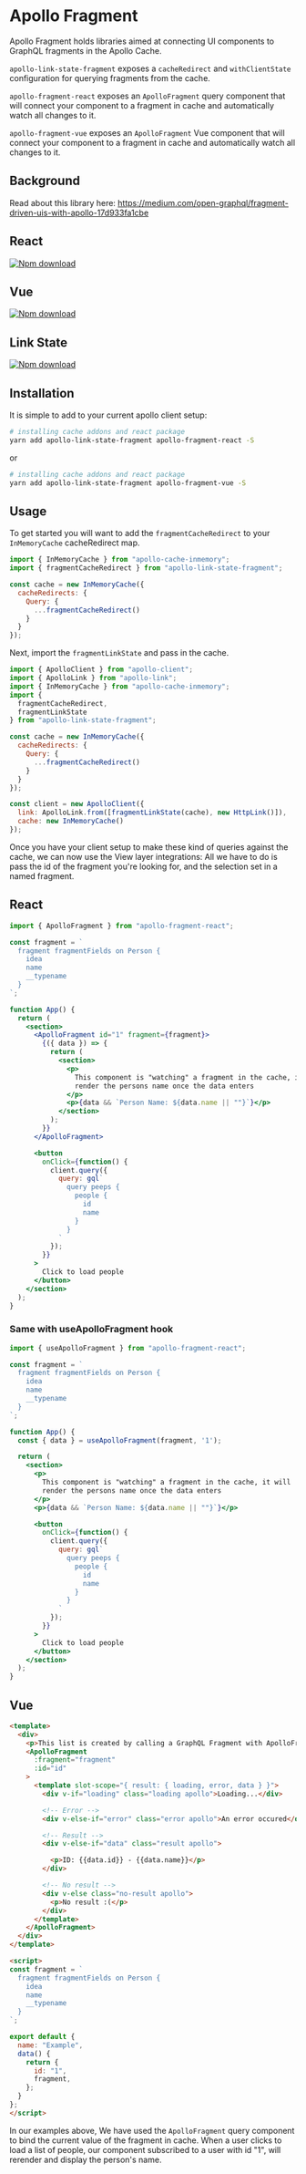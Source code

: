 # Apollo Fragment

Apollo Fragment holds libraries aimed at connecting UI components to GraphQL
fragments in the Apollo Cache.

`apollo-link-state-fragment` exposes a `cacheRedirect` and `withClientState`
configuration for querying fragments from the cache.

`apollo-fragment-react` exposes an `ApolloFragment` query component that will
connect your component to a fragment in cache and automatically watch all
changes to it.

`apollo-fragment-vue` exposes an `ApolloFragment` Vue component that will
connect your component to a fragment in cache and automatically watch all
changes to it.

## Background
Read about this library here: https://medium.com/open-graphql/fragment-driven-uis-with-apollo-17d933fa1cbe

## React
<p>
  <a href="https://www.npmjs.com/package/apollo-fragment-react">
    <img src="https://img.shields.io/npm/dt/apollo-fragment-react.svg" alt="Npm download">
  </a>
</p>

## Vue
<p>
  <a href="https://www.npmjs.com/package/apollo-fragment-vue">
    <img src="https://img.shields.io/npm/dt/apollo-fragment-vue.svg" alt="Npm download">
  </a>
</p>

## Link State
<p>
  <a href="https://www.npmjs.com/package/apollo-link-state-fragment">
    <img src="https://img.shields.io/npm/dt/apollo-link-state-fragment.svg" alt="Npm download">
  </a>
</p>

## Installation

It is simple to add to your current apollo client setup:

```bash
# installing cache addons and react package
yarn add apollo-link-state-fragment apollo-fragment-react -S
```

or

```bash
# installing cache addons and react package
yarn add apollo-link-state-fragment apollo-fragment-vue -S
```

## Usage

To get started you will want to add the `fragmentCacheRedirect` to your
`InMemoryCache` cacheRedirect map.

```js
import { InMemoryCache } from "apollo-cache-inmemory";
import { fragmentCacheRedirect } from "apollo-link-state-fragment";

const cache = new InMemoryCache({
  cacheRedirects: {
    Query: {
      ...fragmentCacheRedirect()
    }
  }
});
```

Next, import the `fragmentLinkState` and pass in the cache.

```js
import { ApolloClient } from "apollo-client";
import { ApolloLink } from "apollo-link";
import { InMemoryCache } from "apollo-cache-inmemory";
import {
  fragmentCacheRedirect,
  fragmentLinkState
} from "apollo-link-state-fragment";

const cache = new InMemoryCache({
  cacheRedirects: {
    Query: {
      ...fragmentCacheRedirect()
    }
  }
});

const client = new ApolloClient({
  link: ApolloLink.from([fragmentLinkState(cache), new HttpLink()]),
  cache: new InMemoryCache()
});
```

Once you have your client setup to make these kind of queries against the cache,
we can now use the View layer integrations: All we have to do is pass the id of
the fragment you're looking for, and the selection set in a named fragment.

## React

```jsx
import { ApolloFragment } from "apollo-fragment-react";

const fragment = `
  fragment fragmentFields on Person {
    idea
    name
    __typename
  }
`;

function App() {
  return (
    <section>
      <ApolloFragment id="1" fragment={fragment}>
        {({ data }) => {
          return (
            <section>
              <p>
                This component is "watching" a fragment in the cache, it will
                render the persons name once the data enters
              </p>
              <p>{data && `Person Name: ${data.name || ""}`}</p>
            </section>
          );
        }}
      </ApolloFragment>

      <button
        onClick={function() {
          client.query({
            query: gql`
              query peeps {
                people {
                  id
                  name
                }
              }
            `
          });
        }}
      >
        Click to load people
      </button>
    </section>
  );
}
```
### Same with useApolloFragment hook
```jsx
import { useApolloFragment } from "apollo-fragment-react";

const fragment = `
  fragment fragmentFields on Person {
    idea
    name
    __typename
  }
`;

function App() {
  const { data } = useApolloFragment(fragment, '1');

  return (
    <section>
      <p>
        This component is "watching" a fragment in the cache, it will
        render the persons name once the data enters
      </p>
      <p>{data && `Person Name: ${data.name || ""}`}</p>

      <button
        onClick={function() {
          client.query({
            query: gql`
              query peeps {
                people {
                  id
                  name
                }
              }
            `
          });
        }}
      >
        Click to load people
      </button>
    </section>
  );
}
```

## Vue

```html
<template>
  <div>
    <p>This list is created by calling a GraphQL Fragment with ApolloFragment</p>
    <ApolloFragment
      :fragment="fragment"
      :id="id"
    >
      <template slot-scope="{ result: { loading, error, data } }">
        <div v-if="loading" class="loading apollo">Loading...</div>

        <!-- Error -->
        <div v-else-if="error" class="error apollo">An error occured</div>

        <!-- Result -->
        <div v-else-if="data" class="result apollo">

          <p>ID: {{data.id}} - {{data.name}}</p>
        </div>

        <!-- No result -->
        <div v-else class="no-result apollo">
          <p>No result :(</p>
        </div>
      </template>
    </ApolloFragment>
  </div>
</template>

<script>
const fragment = `
  fragment fragmentFields on Person {
    idea
    name
    __typename
  }
`;

export default {
  name: "Example",
  data() {
    return {
      id: "1",
      fragment,
    };
  }
};
</script>
```

In our examples above, We have used the `ApolloFragment` query component to bind
the current value of the fragment in cache. When a user clicks to load a list of
people, our component subscribed to a user with id "1", will rerender and
display the person's name.

